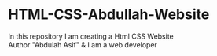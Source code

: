 # HTML-CSS-Abdullah-Website
In this repository I am creating a Html CSS Website 
<br>
Author "Abdulah Asif" & I am a web developer

